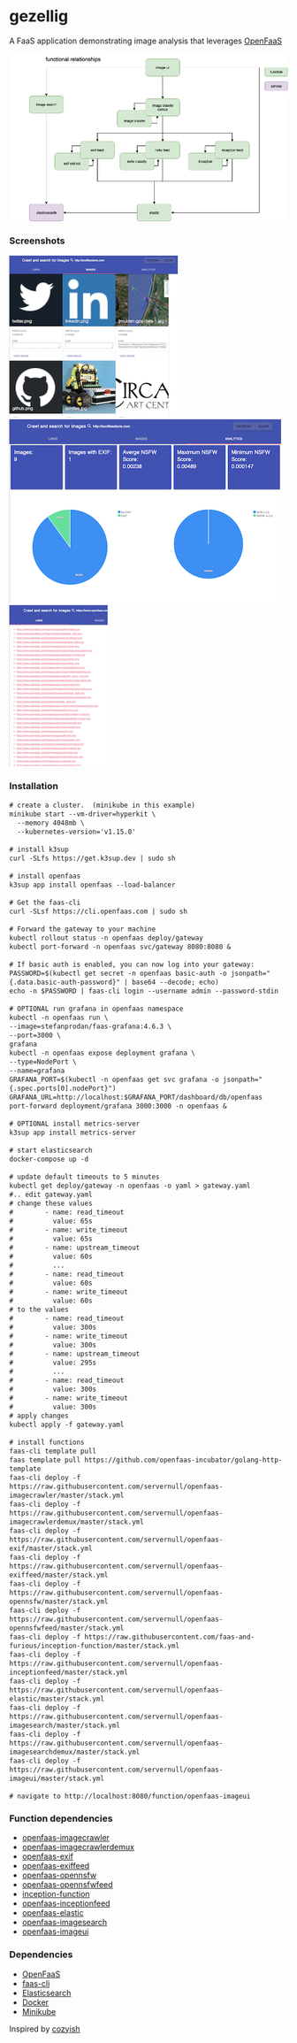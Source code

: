 # gezellig
A FaaS application demonstrating image analysis that leverages [OpenFaaS](https://openfaas.com)

![](gezellig.png)

### Screenshots

![](images.png)
![](analytics.png)
![](links.png)

### Installation
```
# create a cluster.  (minikube in this example)
minikube start --vm-driver=hyperkit \
  --memory 4048mb \
  --kubernetes-version='v1.15.0'

# install k3sup
curl -SLfs https://get.k3sup.dev | sudo sh

# install openfaas
k3sup app install openfaas --load-balancer

# Get the faas-cli
curl -SLsf https://cli.openfaas.com | sudo sh

# Forward the gateway to your machine
kubectl rollout status -n openfaas deploy/gateway
kubectl port-forward -n openfaas svc/gateway 8080:8080 &

# If basic auth is enabled, you can now log into your gateway:
PASSWORD=$(kubectl get secret -n openfaas basic-auth -o jsonpath="{.data.basic-auth-password}" | base64 --decode; echo)
echo -n $PASSWORD | faas-cli login --username admin --password-stdin

# OPTIONAL run grafana in openfaas namespace
kubectl -n openfaas run \
--image=stefanprodan/faas-grafana:4.6.3 \
--port=3000 \
grafana
kubectl -n openfaas expose deployment grafana \
--type=NodePort \
--name=grafana
GRAFANA_PORT=$(kubectl -n openfaas get svc grafana -o jsonpath="{.spec.ports[0].nodePort}")
GRAFANA_URL=http://localhost:$GRAFANA_PORT/dashboard/db/openfaas
port-forward deployment/grafana 3000:3000 -n openfaas &

# OPTIONAL install metrics-server
k3sup app install metrics-server

# start elasticsearch
docker-compose up -d

# update default timeouts to 5 minutes
kubectl get deploy/gateway -n openfaas -o yaml > gateway.yaml
#.. edit gateway.yaml
# change these values
#        - name: read_timeout
#          value: 65s
#        - name: write_timeout
#          value: 65s
#        - name: upstream_timeout
#          value: 60s
#          ...
#        - name: read_timeout
#          value: 60s
#        - name: write_timeout
#          value: 60s
# to the values
#        - name: read_timeout
#          value: 300s
#        - name: write_timeout
#          value: 300s
#        - name: upstream_timeout
#          value: 295s
#          ...
#        - name: read_timeout
#          value: 300s
#        - name: write_timeout
#          value: 300s
# apply changes
kubectl apply -f gateway.yaml

# install functions
faas-cli template pull
faas template pull https://github.com/openfaas-incubator/golang-http-template
faas-cli deploy -f https://raw.githubusercontent.com/servernull/openfaas-imagecrawler/master/stack.yml
faas-cli deploy -f https://raw.githubusercontent.com/servernull/openfaas-imagecrawlerdemux/master/stack.yml
faas-cli deploy -f https://raw.githubusercontent.com/servernull/openfaas-exif/master/stack.yml
faas-cli deploy -f https://raw.githubusercontent.com/servernull/openfaas-exiffeed/master/stack.yml
faas-cli deploy -f https://raw.githubusercontent.com/servernull/openfaas-opennsfw/master/stack.yml
faas-cli deploy -f https://raw.githubusercontent.com/servernull/openfaas-opennsfwfeed/master/stack.yml
faas-cli deploy -f https://raw.githubusercontent.com/faas-and-furious/inception-function/master/stack.yml
faas-cli deploy -f https://raw.githubusercontent.com/servernull/openfaas-inceptionfeed/master/stack.yml
faas-cli deploy -f https://raw.githubusercontent.com/servernull/openfaas-elastic/master/stack.yml
faas-cli deploy -f https://raw.githubusercontent.com/servernull/openfaas-imagesearch/master/stack.yml
faas-cli deploy -f https://raw.githubusercontent.com/servernull/openfaas-imagesearchdemux/master/stack.yml
faas-cli deploy -f https://raw.githubusercontent.com/servernull/openfaas-imageui/master/stack.yml

# navigate to http://localhost:8080/function/openfaas-imageui
```

### Function dependencies
* [openfaas-imagecrawler](https://github.com/servernull/openfaas-imagecrawler)
* [openfaas-imagecrawlerdemux](https://github.com/servernull/openfaas-imagecrawlerdemux)
* [openfaas-exif](https://github.com/servernull/openfaas-exif)
* [openfaas-exiffeed](https://github.com/servernull/openfaas-exiffeed)
* [openfaas-opennsfw](https://github.com/servernull/openfaas-opennsfw)
* [openfaas-opennsfwfeed](https://github.com/servernull/openfaas-opennsfwfeed)
* [inception-function](https://github.com/faas-and-furious/inception-function)
* [openfaas-inceptionfeed](https://github.com/servernull/openfaas-inceptionfeed)
* [openfaas-elastic](https://github.com/servernull/openfaas-elastic)
* [openfaas-imagesearch](https://github.com/servernull/openfaas-imagesearch)
* [openfaas-imageui](https://github.com/servernull/openfaas-imageui)

### Dependencies
* [OpenFaaS](http://openfaas.com)
* [faas-cli](https://github.com/openfaas/faas-cli)
* [Elasticsearch](https://www.elastic.co/)
* [Docker]()
* [Minikube]()

Inspired by [cozyish](https://github.com/scottleedavis/cozyish)
